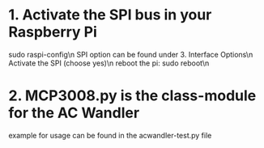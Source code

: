 # 1. Activate the SPI bus in your Raspberry Pi
sudo raspi-config\n
SPI option can be found under 3. Interface Options\n
Activate the SPI (choose yes)\n
reboot the pi: sudo reboot\n

# 2. MCP3008.py is the class-module for the AC Wandler
example for usage can be found in the acwandler-test.py file
